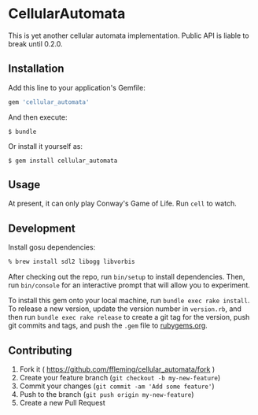 # CellularAutomata

This is yet another cellular automata implementation.  Public API is liable to
break until 0.2.0.

## Installation

Add this line to your application's Gemfile:

```ruby
gem 'cellular_automata'
```

And then execute:

    $ bundle

Or install it yourself as:

    $ gem install cellular_automata

## Usage

At present, it can only play Conway's Game of Life.  Run `cell` to watch.

## Development

Install gosu dependencies:
```bash
% brew install sdl2 libogg libvorbis
```

After checking out the repo, run `bin/setup` to install dependencies. Then, run `bin/console` for an interactive prompt that will allow you to experiment.

To install this gem onto your local machine, run `bundle exec rake install`. To release a new version, update the version number in `version.rb`, and then run `bundle exec rake release` to create a git tag for the version, push git commits and tags, and push the `.gem` file to [rubygems.org](https://rubygems.org).

## Contributing

1. Fork it ( https://github.com/ffleming/cellular_automata/fork )
2. Create your feature branch (`git checkout -b my-new-feature`)
3. Commit your changes (`git commit -am 'Add some feature'`)
4. Push to the branch (`git push origin my-new-feature`)
5. Create a new Pull Request
